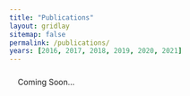 ```yaml
---
title: "Publications"
layout: gridlay
sitemap: false
permalink: /publications/
years: [2016, 2017, 2018, 2019, 2020, 2021]
---
```


<style>
.jumbotron{
    padding:3%;
    padding-bottom:10px;
    padding-top:10px;
    margin-top:10px;
    margin-bottom:30px;
}
</style>

<div class="jumbotron">
Coming Soon...
</div>

<!-- <div class="jumbotron">
### Preprints
{# bibliography --query @unpublished #}
</div> -->

<!-- <div class="jumbotron">
### Refereed journal articles
{# bibliography --query @article %}
</div> -->

<!-- <div class="jumbotron">
### Refereed conference proceedings
{# bibliography --query @inproceedings #}
</div> -->
